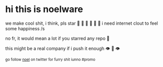# hi this is noelware
we make cool shit, i think, pls star 🥺 🥺 🥺 🥺 🥺 🥺 i need internet clout to feel some happiness /s

no fr, it would mean a lot if you starred any repo 💙

this might be a real company if i push it enough :eye: :lips: :eye:

<small>go follow <a href='https://twitter.com/rainyynoel'>noel</a> on twitter for furry shit iunno #promo</small>
